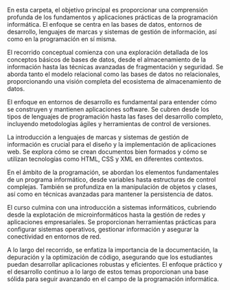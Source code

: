 En esta carpeta, el objetivo principal es proporcionar una comprensión profunda de los fundamentos y aplicaciones prácticas de la programación informática. El enfoque se centra en las bases de datos, entornos de desarrollo, lenguajes de marcas y sistemas de gestión de información, así como en la programación en sí misma.

El recorrido conceptual comienza con una exploración detallada de los conceptos básicos de bases de datos, desde el almacenamiento de la información hasta las técnicas avanzadas de fragmentación y seguridad. Se aborda tanto el modelo relacional como las bases de datos no relacionales, proporcionando una visión completa del ecosistema de almacenamiento de datos.

El enfoque en entornos de desarrollo es fundamental para entender cómo se construyen y mantienen aplicaciones software. Se cubren desde los tipos de lenguajes de programación hasta las fases del desarrollo completo, incluyendo metodologías ágiles y herramientas de control de versiones.

La introducción a lenguajes de marcas y sistemas de gestión de información es crucial para el diseño y la implementación de aplicaciones web. Se explora cómo se crean documentos bien formados y cómo se utilizan tecnologías como HTML, CSS y XML en diferentes contextos.

En el ámbito de la programación, se abordan los elementos fundamentales de un programa informático, desde variables hasta estructuras de control complejas. También se profundiza en la manipulación de objetos y clases, así como en técnicas avanzadas para mantener la persistencia de datos.

El curso culmina con una introducción a sistemas informáticos, cubriendo desde la explotación de microinformáticos hasta la gestión de redes y aplicaciones empresariales. Se proporcionan herramientas prácticas para configurar sistemas operativos, gestionar información y asegurar la conectividad en entornos de red.

A lo largo del recorrido, se enfatiza la importancia de la documentación, la depuración y la optimización de código, asegurando que los estudiantes puedan desarrollar aplicaciones robustas y eficientes. El enfoque práctico y el desarrollo continuo a lo largo de estos temas proporcionan una base sólida para seguir avanzando en el campo de la programación informática.

